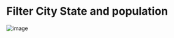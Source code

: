 # Filter City State and population

![image](https://user-images.githubusercontent.com/86593756/180128867-f7647a3e-b41a-450a-85f1-e9d882b94b7e.png)

